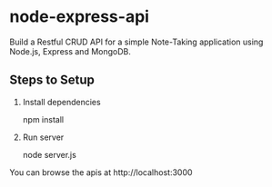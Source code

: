 # node-express-api

Build a Restful CRUD API for a simple Note-Taking application using Node.js, Express and MongoDB.

## Steps to Setup
1. Install dependencies

    npm install

2. Run server

    node server.js

You can browse the apis at http://localhost:3000

